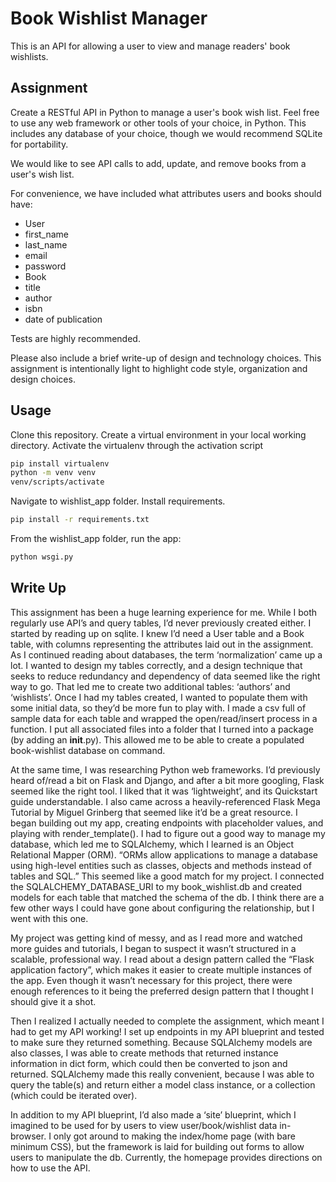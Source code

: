 # Book Wishlist Manager

This is an API for allowing a user to view and manage readers' book wishlists.

## Assignment

Create a RESTful API in Python to manage a user's book wish list. Feel free to use any web framework or other tools of your choice, in Python. This includes any database of your choice, though we would recommend SQLite for portability.
 
We would like to see API calls to add, update, and remove books from a user's wish list.
 
For convenience, we have included what attributes users and books should have:

* User
* first_name
* last_name
* email
* password
* Book
* title
* author
* isbn
* date of publication

Tests are highly recommended.
 
Please also include a brief write-up of design and technology choices. This assignment is intentionally light to highlight code style, organization and design choices.

## Usage

Clone this repository.
Create a virtual environment in your local working directory. Activate the virtualenv through the activation script
```bash 
pip install virtualenv
python -m venv venv
venv/scripts/activate
```
Navigate to wishlist_app folder. Install requirements.
```bash
pip install -r requirements.txt
```
From the wishlist_app folder, run the app:
```bash
python wsgi.py
```

## Write Up

This assignment has been a huge learning experience for me. While I both regularly use API’s and query tables, I’d never previously created either.  I started by reading up on sqlite. I knew I’d need a User table and a Book table, with columns representing the attributes laid out in the assignment. As I continued reading about databases, the term ‘normalization’ came up a lot. I wanted to design my tables correctly, and a design technique that seeks to reduce redundancy and dependency of data seemed like the right way to go. That led me to create two additional tables: ‘authors’ and ‘wishlists’. Once I had my tables created, I wanted to populate them with some initial data, so they’d be more fun to play with. I made a csv full of sample data for each table and wrapped the open/read/insert process in a function. I put all associated files into a folder that I turned into a package (by adding an __init__.py). This allowed me to be able to create a populated book-wishlist database on command.

 
At the same time, I was researching Python web frameworks. I’d previously heard of/read a bit on Flask and Django, and after a bit more googling, Flask seemed like the right tool. I liked that it was ‘lightweight’, and its Quickstart guide understandable. I also came across a heavily-referenced Flask Mega Tutorial by Miguel Grinberg that seemed like it’d be a great resource. I began building out my app, creating endpoints with placeholder values, and playing with render_template(). I had to figure out a good way to manage my database, which led me to SQLAlchemy, which I learned is an Object Relational Mapper (ORM). “ORMs allow applications to manage a database using high-level entities such as classes, objects and methods instead of tables and SQL.” This seemed like a good match for my project. I connected the SQLALCHEMY_DATABASE_URI to my book_wishlist.db and created models for each table that matched the schema of the db. I think there are a few other ways I could have gone about configuring the relationship, but I went with this one. 

My project was getting kind of messy, and as I read more and watched more guides and tutorials, I began to suspect it wasn’t structured in a scalable, professional way. I read about a design pattern called the “Flask application factory”, which makes it easier to create multiple instances of the app. Even though it wasn’t necessary for this project, there were enough references to it being the preferred design pattern that I thought I should give it a shot.

Then I realized I actually needed to complete the assignment, which meant I had to get my API working! I set up endpoints in my API blueprint and tested to make sure they returned something. Because SQLAlchemy models are also classes, I was able to create methods that returned instance information in dict form, which could then be converted to json and returned.  SQLAlchemy made this really convenient, because I was able to query the table(s) and return either a model class instance, or a collection (which could be iterated over).

In addition to my API blueprint, I’d also made a ‘site’ blueprint, which I imagined to be used for by users to view user/book/wishlist data in-browser. I only got around to making the index/home page (with bare minimum CSS), but the framework is laid for building out forms to allow users to manipulate the db. Currently, the homepage provides directions on how to use the API. 

